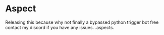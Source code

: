 # Aspect
Releasing this because why not finally a bypassed python trigger bot free contact my discord if you have any issues.
.aspects.
